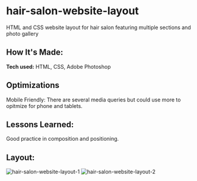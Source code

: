 # hair-salon-website-layout
HTML and CSS website layout for hair salon featuring multiple sections and photo gallery

## How It's Made:

**Tech used:** HTML, CSS, Adobe Photoshop


## Optimizations

Mobile Friendly: There are several media queries but could use more to opitmize for phone and tablets.

## Lessons Learned:

Good practice in composition and positioning.

## Layout:
<img src="https://i.ibb.co/0F55b5C/hair-salon-website-layout-1.png" alt="hair-salon-website-layout-1" border="0">
<img src="https://i.ibb.co/VQnw0wG/hair-salon-website-layout-2.png" alt="hair-salon-website-layout-2" border="0">

